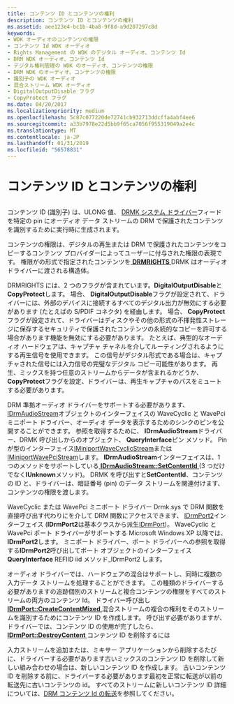 ```yaml
---
title: コンテンツ ID とコンテンツの権利
description: コンテンツ ID とコンテンツの権利
ms.assetid: aee123e4-bc1b-4ba8-9f8d-a9d207297c8d
keywords:
- WDK オーディオのコンテンツの権限
- コンテンツ Id WDK オーディオ
- Rights Management の WDK のデジタル オーディオ、コンテンツ Id
- DRM WDK オーディオ、コンテンツ Id
- デジタル権利管理の WDK のオーディオ、コンテンツの権限
- DRM WDK のオーディオ、コンテンツの権限
- 識別子の WDK オーディオ
- 混合ストリーム WDK オーディオ
- DigitalOutputDisable フラグ
- CopyProtect フラグ
ms.date: 04/20/2017
ms.localizationpriority: medium
ms.openlocfilehash: 5c87c077220de72741cb932713ddcffa4abf4ee6
ms.sourcegitcommit: a33b7978e22d5bb9f65ca7056f955319049a2e4c
ms.translationtype: MT
ms.contentlocale: ja-JP
ms.lasthandoff: 01/31/2019
ms.locfileid: "56578831"
---
```

# <a name="content-ids-and-content-rights"></a>コンテンツ ID とコンテンツの権利


## <span id="content_ids_and_content_rights"></span><span id="CONTENT_IDS_AND_CONTENT_RIGHTS"></span>


コンテンツ ID (識別子) は、ULONG 値、 [DRMK システム ドライバー](kernel-mode-wdm-audio-components.md#drmk_system_driver)フィードを特定の pin にオーディオ データ ストリームの DRM で保護されたコンテンツを識別するために実行時に生成されます。

コンテンツの権限は、デジタルの再生または DRM で保護されたコンテンツをコピーするコンテンツ プロバイダーによってユーザーに付与された権限の表現です。 権限がの形式で指定されたコンテンツを[ **DRMRIGHTS** ](https://msdn.microsoft.com/library/windows/hardware/ff536355) DRMK はオーディオ ドライバーに渡される構造体。

DRMRIGHTS には、2 つのフラグが含まれています。**DigitalOutputDisable**と**CopyProtect**します。 場合、 **DigitalOutputDisable**フラグが設定されて、ドライバーには、外部のデバイスに接続するすべてのデジタル出力が無効にする必要があります (たとえばの S/PDIF コネクタ) を経由します。 場合、 **CopyProtect**フラグが設定されて、ドライバーはディスクやその他の形式の不揮発性ストレージに保存するセキュリティで保護されたコンテンツの永続的なコピーを許可する場合があります機能を無効にする必要があります。 たとえば、典型的なオーディオ ハードウェアは、キャプチャ チャネルを介してルーティングされるようにする再生信号を使用できます。 この信号がデジタル形式である場合は、キャプチャされた信号には入力信号の完璧なデジタル コピー可能性があります。 再生、ミックスを持つ任意のストリームからデータが含まれるかどうか、 **CopyProtect**フラグを設定、ドライバーは、再生キャプチャのパスをミュートする必要があります。

DRM 準拠オーディオ ドライバーをサポートする必要があります、 [IDrmAudioStream](https://msdn.microsoft.com/library/windows/hardware/ff536568)オブジェクトのインターフェイスの WaveCyclic と WavePci ミニポート ドライバー、オーディオ データを表示するためのシンクのピンを公開することができます。 参照を取得するために、 **IDrmAudioStream**ドライバー、DRMK 呼び出しからのオブジェクト、 **QueryInterface**ピン メソッド。 Pin が型のインターフェイス[IMiniportWaveCyclicStream](https://msdn.microsoft.com/library/windows/hardware/ff536715)または[IMiniportWavePciStream](https://msdn.microsoft.com/library/windows/hardware/ff536725)します。 **IDrmAudioStream**インターフェイスは、1 つのメソッドをサポートしている[ **IDrmAudioStream::SetContentId** ](https://msdn.microsoft.com/library/windows/hardware/ff536570) (3 つだけでなく**IUnknown**メソッド)。 DRMK を呼び出すと**SetContentId**、コンテンツの ID と、ドライバーは、暗証番号 (pin) のデータ ストリームを関連付けます、コンテンツの権限を渡します。

WaveCyclic または WavePci ミニポート ドライバー Drmk.sys で DRM 関数を直接呼び出す代わりにを介して DRM 関数にアクセスできます、 [IDrmPort2](https://msdn.microsoft.com/library/windows/hardware/ff536573)インターフェイス (**IDrmPort2**は基本クラスから派生[IDrmPort](https://msdn.microsoft.com/library/windows/hardware/ff536571))。 WaveCyclic と WavePci ポート ドライバーがサポートする Microsoft Windows XP 以降では、 **IDrmPort2**します。 ミニポート ドライバー、ポート ドライバーへの参照を取得する**IDrmPort2**呼び出してポート オブジェクトのインターフェイス**QueryInterface** REFIID iid メソッド\_IDrmPort2 します。

オーディオ ドライバーでは、ハードウェアの混合はサポートし、同時に複数の入力データ ストリームを処理することができます。 この種類のドライバーする必要がありますの追跡個別のストリームと複合コンテンツの権限をすべてのストリームの両方のコンテンツ Id。 ドライバー呼び出し[ **IDrmPort::CreateContentMixed** ](https://msdn.microsoft.com/library/windows/hardware/ff536581)混合ストリームの複合の権利をそのストリームを識別するためにコンテンツ ID を作成します。 呼び出す必要がありますが、ドライバーでは、コンテンツ ID の使用が完了したら、 [ **IDrmPort::DestroyContent** ](https://msdn.microsoft.com/library/windows/hardware/ff536583)コンテンツ ID を削除するには

入力ストリームを追加または、ミキサー アプリケーションから削除するたびに、ドライバーする必要があります古いミックスのコンテンツ ID を削除して新しい組み合わせの場合は、新しいコンテンツ ID を作成します。 古いコンテンツ ID を削除する前に、ドライバーする必要があります最初を正常に転送が以前の転送先に古いコンテンツの id。 すべてのストリームに新しいコンテンツ ID 詳細については、[DRM コンテンツ Id の転送](forwarding-drm-content-ids.md)を参照してください。

 

 





